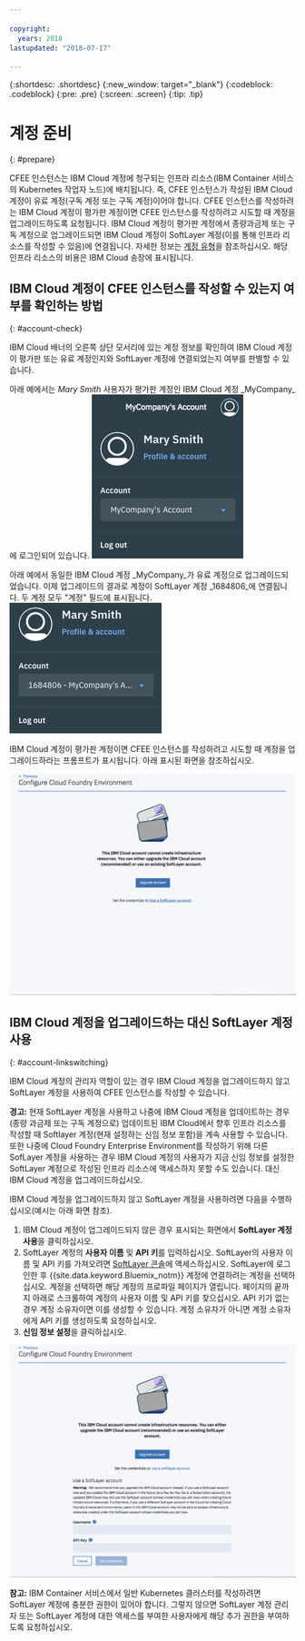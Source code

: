 ```yaml
---

copyright:
  years: 2018
lastupdated: "2018-07-17"

---
```


{:shortdesc: .shortdesc}
{:new_window: target="_blank"}
{:codeblock: .codeblock}
{:pre: .pre}
{:screen: .screen}
{:tip: .tip}

# 계정 준비
{: #prepare}

CFEE 인스턴스는 IBM Cloud 계정에 청구되는 인프라 리소스(IBM Container 서비스의 Kubernetes 작업자 노드)에 배치됩니다. 즉, CFEE 인스턴스가 작성된 IBM Cloud 계정이 유료 계정(구독 계정 또는 구독 계정)이어야 합니다.  CFEE 인스턴스를 작성하려는 IBM Cloud 계정이 평가판 계정이면 CFEE 인스턴스를 작성하려고 시도할 때 계정을 업그레이드하도록 요청됩니다.  IBM Cloud 계정이 평가판 계정에서 종량과금제 또는 구독 계정으로 업그레이드되면 IBM Cloud 계정이 SoftLayer 계정(이를 통해 인프라 리소스를 작성할 수 있음)에 연결됩니다. 자세한 정보는 [계정 유형](https://console.bluemix.net/docs/account/index.html#accounts)을 참조하십시오. 해당 인프라 리소스의 비용은 IBM Cloud 송장에 표시됩니다.

## IBM Cloud 계정이 CFEE 인스턴스를 작성할 수 있는지 여부를 확인하는 방법
{: #account-check}

IBM Cloud 배너의 오른쪽 상단 모서리에 있는 계정 정보를 확인하여 IBM Cloud 계정이 평가판 또는 유료 계정인지와 SoftLayer 계정에 연결되었는지 여부를 판별할 수 있습니다.

아래 예에서는 _Mary Smith_ 사용자가 평가판 계정인 IBM Cloud 계정 _MyCompany_에 로그인되어 있습니다.
![계정 확인](img/AccountExample_1.png)

아래 예에서 동일한 IBM Cloud 계정 _MyCompany_가 유료 계정으로 업그레이드되었습니다.  이제 업그레이드의 결과로 계정이 SoftLayer 계정 _1684806_에 연결됩니다.  두 계정 모두 "계정" 필드에 표시됩니다.
![계정 확인](img/AccountExample_2.png)

IBM Cloud 계정이 평가판 계정이면 CFEE 인스턴스를 작성하려고 시도할 때 계정을 업그레이드하라는 프롬프트가 표시됩니다. 아래 표시된 화면을 참조하십시오.

![계정 확인](img/UpgradeAccountPage_1.png)

## IBM Cloud 계정을 업그레이드하는 대신 SoftLayer 계정 사용
{: #account-linkswitching}

IBM Cloud 계정의 관리자 역할이 있는 경우 IBM Cloud 계정을 업그레이드하지 않고 SoftLayer 계정을 사용하여 CFEE 인스턴스를 작성할 수 있습니다.


**경고:** 현재 SoftLayer 계정을 사용하고 나중에 IBM Cloud 계정을 업데이트하는 경우(종량 과금제 또는 구독 계정으로) 업데이트된 IBM Cloud에서 향후 인프라 리소스를 작성할 때 Softlayer 계정(현재 설정하는 신임 정보 포함)을 계속 사용할 수 있습니다. 또한 나중에 Cloud Foundry Enterprise Environment를 작성하기 위해 다른 SofLayer 계정을 사용하는 경우 IBM Cloud 계정의 사용자가 지금 신임 정보를 설정한 SoftLayer 계정으로 작성된 인프라 리소스에 액세스하지 못할 수도 있습니다. 대신 IBM Cloud 계정을 업그레이드하십시오.

IBM Cloud 계정을 업그레이드하지 않고 SoftLayer 계정을 사용하려면 다음을 수행하십시오(예시는 아래 화면 참조).
1. IBM Cloud 계정이 업그레이드되지 않은 경우 표시되는 화면에서 **SoftLayer 계정 사용**을 클릭하십시오.
2. SoftLayer 계정의 **사용자 이름** 및 **API 키**를 입력하십시오. SoftLayer의 사용자 이름 및 API 키를 가져오려면 [SoftLayer 콘솔](https://control.softlayer.com)에 액세스하십시오. SoftLayer에 로그인한 후 {{site.data.keyword.Bluemix_notm}} 계정에 연결하려는 계정을 선택하십시오. 계정을 선택하면 해당 계정의 프로파일 페이지가 열립니다. 페이지의 끝까지 아래로 스크롤하여 계정의 사용자 이름 및 API 키를 찾으십시오. API 키가 없는 경우 계정 소유자이면 이를 생성할 수 있습니다. 계정 소유자가 아니면 계정 소유자에게 API 키를 생성하도록 요청하십시오.
3. **신임 정보 설정**을 클릭하십시오.

![계정 확인](img/UpgradeAccountPage_2.png)

**참고:** IBM Container 서비스에서 일반 Kubernetes 클러스터를 작성하려면 SoftLayer 계정에 충분한 권한이 있어야 합니다. 그렇지 않으면 SoftLayer 계정 관리자 또는 SoftLayer 계정에 대한 액세스를 부여한 사용자에게 해당 추가 권한을 부여하도록 요청하십시오.
